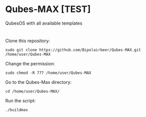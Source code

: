 # Qubes-MAX [TEST]
QubesOS with all available templates
#

Clone this repository:

	sudo git clone https://github.com/Bipolairbeer/Qubes-MAX.git /home/user/Qubes-MAX


Change the permission:

	sudo chmod -R 777 /home/user/Qubes-MAX


Go to the Qubes-Max directory:

	cd /home/user/Qubes-MAX/


Run the script:

	./buildmax
